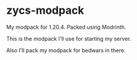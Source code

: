 # zycs-modpack
My modpack for 1.20.4. Packed using Modrinth.

This is the modpack I'll use for starting my server.

Also I'll pack my modpack for bedwars in there.
